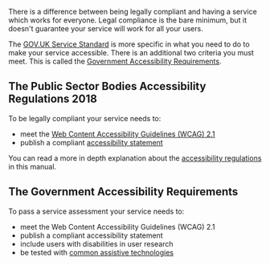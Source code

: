 There is a difference between being legally compliant and having a service which works for everyone. Legal compliance is the bare minimum, but it doesn't guarantee your service will work for all your users.

The [GOV.UK Service Standard](https://www.gov.uk/service-manual/service-standard) is more specific in what you need to do to make your service accessible. There is an additional two criteria you must meet. This is called the [Government Accessibility Requirements](https://www.gov.uk/service-manual/helping-people-to-use-your-service/making-your-service-accessible-an-introduction#meeting-government-accessibility-requirements).

## The Public Sector Bodies Accessibility Regulations 2018

To be legally compliant your service needs to:
- meet the [Web Content Accessibility Guidelines (WCAG) 2.1](/section/accessibility-and-the-law/web-content-accessibility-guidelines)
- publish a compliant [accessibility statement](/section/accessibility-and-the-law/accessibility-statements)

You can read a more in depth explanation about the [accessibility regulations](/section/accessibility-and-the-law/accessibility-regulations) in this manual.

## The Government Accessibility Requirements

To pass a service assessment your service needs to:
- meet the Web Content Accessibility Guidelines (WCAG) 2.1
- publish a compliant accessibility statement
- include users with disabilities in user research
- be tested with [common assistive technologies](https://www.gov.uk/service-manual/technology/testing-with-assistive-technologies)
